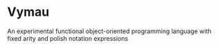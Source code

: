 # Vymau
An experimental functional object-oriented programming language with fixed arity and polish notation expressions
